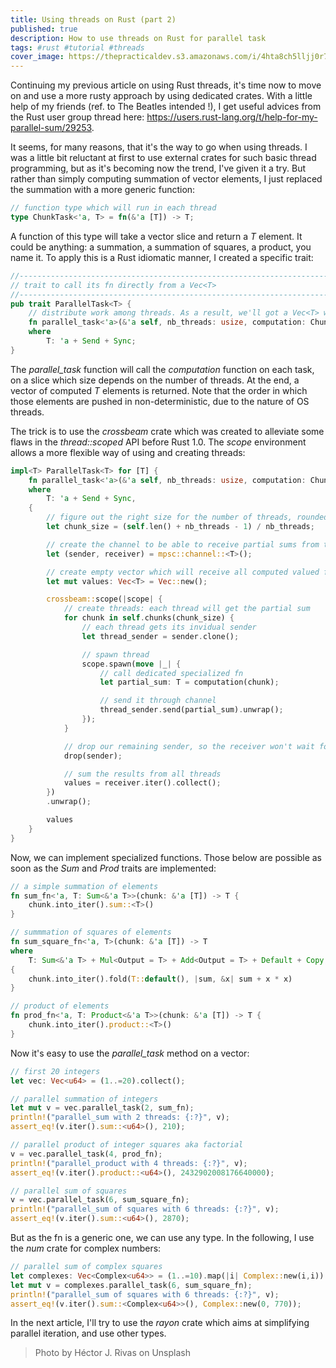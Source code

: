 ```yaml
---
title: Using threads on Rust (part 2)
published: true
description: How to use threads on Rust for parallel task
tags: #rust #tutorial #threads
cover_image: https://thepracticaldev.s3.amazonaws.com/i/4hta8ch5lljj0r7gghap.jpg
---
```


Continuing my previous article on using Rust threads, it's time now to move on and use a more rusty approach by using dedicated crates.
With a little help of my friends (ref. to The Beatles intended !), I get useful advices from the Rust user group thread here: https://users.rust-lang.org/t/help-for-my-parallel-sum/29253.

It seems, for many reasons, that it's the way to go when using threads. I was a little bit reluctant at first to use external crates for such basic thread programming, but as it's becoming now the trend, I've given it a try. But rather than simply computing summation of vector elements, I just replaced the summation with a more generic function:

```rust
// function type which will run in each thread
type ChunkTask<'a, T> = fn(&'a [T]) -> T;
```

A function of this type will take a vector slice and return a *T* element. It could be anything: a summation, a summation of squares, a product, you name it. To apply this is a Rust idiomatic manner, I created a specific trait:

```rust
//---------------------------------------------------------------------------------------
// trait to call its fn directly from a Vec<T>
//---------------------------------------------------------------------------------------
pub trait ParallelTask<T> {
    // distribute work among threads. As a result, we'll got a Vec<T> which is the result of thread tasks
    fn parallel_task<'a>(&'a self, nb_threads: usize, computation: ChunkTask<'a, T>) -> Vec<T>
    where
        T: 'a + Send + Sync;
}
```

The *parallel_task* function will call the *computation* function on each task, on a slice which size depends on the number of threads. At the end, a vector of computed *T* elements is returned. Note that the order in which those elements are pushed in non-deterministic, due to the nature of OS threads.

The trick is to use the *crossbeam* crate which was created to alleviate some flaws in the *thread::scoped* API before Rust 1.0. The *scope* environment allows a more flexible way of using and creating threads:

```rust
impl<T> ParallelTask<T> for [T] {
    fn parallel_task<'a>(&'a self, nb_threads: usize, computation: ChunkTask<'a, T>) -> Vec<T>
    where
        T: 'a + Send + Sync,
    {
        // figure out the right size for the number of threads, rounded up
        let chunk_size = (self.len() + nb_threads - 1) / nb_threads;

        // create the channel to be able to receive partial sums from threads
        let (sender, receiver) = mpsc::channel::<T>();

        // create empty vector which will receive all computed valued from children threads
        let mut values: Vec<T> = Vec::new();

        crossbeam::scope(|scope| {
            // create threads: each thread will get the partial sum
            for chunk in self.chunks(chunk_size) {
                // each thread gets its invidual sender
                let thread_sender = sender.clone();

                // spawn thread
                scope.spawn(move |_| {
                    // call dedicated specialized fn
                    let partial_sum: T = computation(chunk);

                    // send it through channel
                    thread_sender.send(partial_sum).unwrap();
                });
            }

            // drop our remaining sender, so the receiver won't wait for it
            drop(sender);

            // sum the results from all threads
            values = receiver.iter().collect();
        })
        .unwrap();

        values
    }
}
```

Now, we can implement specialized functions. Those below are possible as soon as the *Sum* and *Prod* traits are implemented:

```rust
// a simple summation of elements
fn sum_fn<'a, T: Sum<&'a T>>(chunk: &'a [T]) -> T {
    chunk.into_iter().sum::<T>()
}

// summmation of squares of elements
fn sum_square_fn<'a, T>(chunk: &'a [T]) -> T
where
    T: Sum<&'a T> + Mul<Output = T> + Add<Output = T> + Default + Copy,
{
    chunk.into_iter().fold(T::default(), |sum, &x| sum + x * x)
}

// product of elements
fn prod_fn<'a, T: Product<&'a T>>(chunk: &'a [T]) -> T {
    chunk.into_iter().product::<T>()
}
```

Now it's easy to use the *parallel_task* method on a vector:

```rust
// first 20 integers
let vec: Vec<u64> = (1..=20).collect();

// parallel summation of integers
let mut v = vec.parallel_task(2, sum_fn);
println!("parallel_sum with 2 threads: {:?}", v);
assert_eq!(v.iter().sum::<u64>(), 210);

// parallel product of integer squares aka factorial
v = vec.parallel_task(4, prod_fn);
println!("parallel_product with 4 threads: {:?}", v);
assert_eq!(v.iter().product::<u64>(), 2432902008176640000);

// parallel sum of squares
v = vec.parallel_task(6, sum_square_fn);
println!("parallel_sum of squares with 6 threads: {:?}", v);
assert_eq!(v.iter().sum::<u64>(), 2870);  
```

But as the fn is a generic one, we can use any type. In the following, I use the *num* crate for complex numbers:

```rust
// parallel sum of complex squares
let complexes: Vec<Complex<u64>> = (1..=10).map(|i| Complex::new(i,i)).collect();
let mut v = complexes.parallel_task(6, sum_square_fn);
println!("parallel_sum of squares with 6 threads: {:?}", v);
assert_eq!(v.iter().sum::<Complex<u64>>(), Complex::new(0, 770));  
```

In the next article, I'll try to use the *rayon* crate which aims at simplifying parallel iteration, and use other types.

> Photo by Héctor J. Rivas on Unsplash